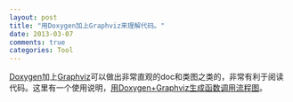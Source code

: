```yaml
---
layout: post
title: "用Doxygen加上Graphviz来理解代码。"
date: 2013-03-07
comments: true
categories: Tool
---
```

<a href="http://www.doxygen.nl/">Doxygen</a>加上<a href="http://www.graphviz.org/">Graphviz</a>可以做出非常直观的doc和类图之类的，非常有利于阅读代码。这里有一个使用说明，<a href="http://blog.csdn.net/zxgis/article/details/8106027">用Doxygen+Graphviz生成函数调用流程图</a>。<br /><blockquote></blockquote>